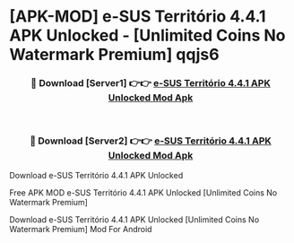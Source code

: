 # [APK-MOD] e-SUS Território 4.4.1 APK Unlocked - [Unlimited Coins No Watermark Premium] qqjs6



<div align="center">
<h3>🔴 Download [Server1] 👉👉 <a href="https://momento.my/?title=e-SUS_Território_4.4.1_APK_Unlocked">e-SUS Território 4.4.1 APK Unlocked Mod Apk</a></h3><br>

<h3>🔴 Download [Server2] 👉👉 <a href="https://momento.my/?title=e-SUS_Território_4.4.1_APK_Unlocked">e-SUS Território 4.4.1 APK Unlocked Mod Apk</a></h3>
</div>



Download e-SUS Território 4.4.1 APK Unlocked 

Free APK MOD e-SUS Território 4.4.1 APK Unlocked [Unlimited Coins No Watermark Premium]

Download e-SUS Território 4.4.1 APK Unlocked [Unlimited Coins No Watermark Premium] Mod For Android

